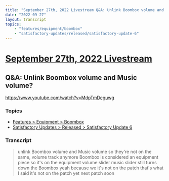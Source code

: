 ```yaml
---
title: "September 27th, 2022 Livestream Q&A: Unlink Boombox volume and Music volume?"
date: "2022-09-27"
layout: transcript
topics:
    - "features/equipment/boombox"
    - "satisfactory-updates/released/satisfactory-update-6"
---
```

# [September 27th, 2022 Livestream](../2022-09-27.md)
## Q&A: Unlink Boombox volume and Music volume?
https://www.youtube.com/watch?v=MdpTmDeguwg

### Topics
* [Features > Equipment > Boombox](../topics/features/equipment/boombox.md)
* [Satisfactory Updates > Released > Satisfactory Update 6](../topics/satisfactory-updates/released/satisfactory-update-6.md)

### Transcript

> unlink Boombox volume and Music volume so they're not on the same, volume track anymore Boombox is considered an equipment piece so it's on the equipment volume slider music slider still turns down the Boombox yeah because we it's not on the patch that's what I said it's not on the patch yet next patch soon
